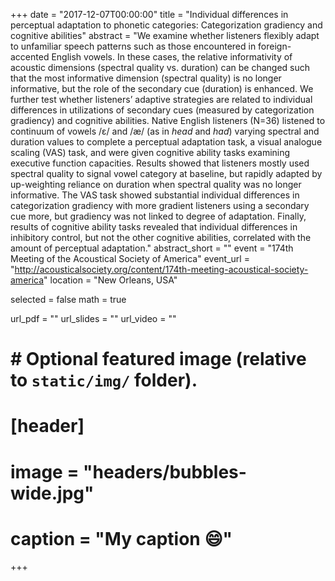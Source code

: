 +++
date = "2017-12-07T00:00:00"
title = "Individual differences in perceptual adaptation to phonetic categories: Categorization gradiency and cognitive abilities"
abstract = "We examine whether listeners flexibly adapt to unfamiliar speech patterns such as those encountered in foreign-accented English vowels. In these cases, the relative informativity of acoustic dimensions (spectral quality vs. duration) can be changed such that the most informative dimension (spectral quality) is no longer informative, but the role of the secondary cue (duration) is enhanced. We further test whether listeners’ adaptive strategies are related to individual differences in utilizations of secondary cues (measured by categorization gradiency) and cognitive abilities. Native English listeners (N=36) listened to continuum of vowels /ɛ/ and /æ/ (as in *head* and *had*) varying spectral and duration values to complete a perceptual adaptation task, a visual analogue scaling (VAS) task, and were given cognitive ability tasks examining executive function capacities. Results showed that listeners mostly used spectral quality to signal vowel category at baseline, but rapidly adapted by up-weighting reliance on duration when spectral quality was no longer informative. The VAS task showed substantial individual differences in categorization gradiency with more gradient listeners using a secondary cue more, but gradiency was not linked to degree of adaptation. Finally, results of cognitive ability tasks revealed that individual differences in inhibitory control, but not the other cognitive abilities, correlated with the amount of perceptual adaptation."
abstract_short = ""
event = "174th Meeting of the Acoustical Society of America"
event_url = "http://acousticalsociety.org/content/174th-meeting-acoustical-society-america"
location = "New Orleans, USA"

selected = false
math = true

url_pdf = ""
url_slides = ""
url_video = ""

# # Optional featured image (relative to `static/img/` folder).
# [header]
# image = "headers/bubbles-wide.jpg"
# caption = "My caption :smile:"

+++
